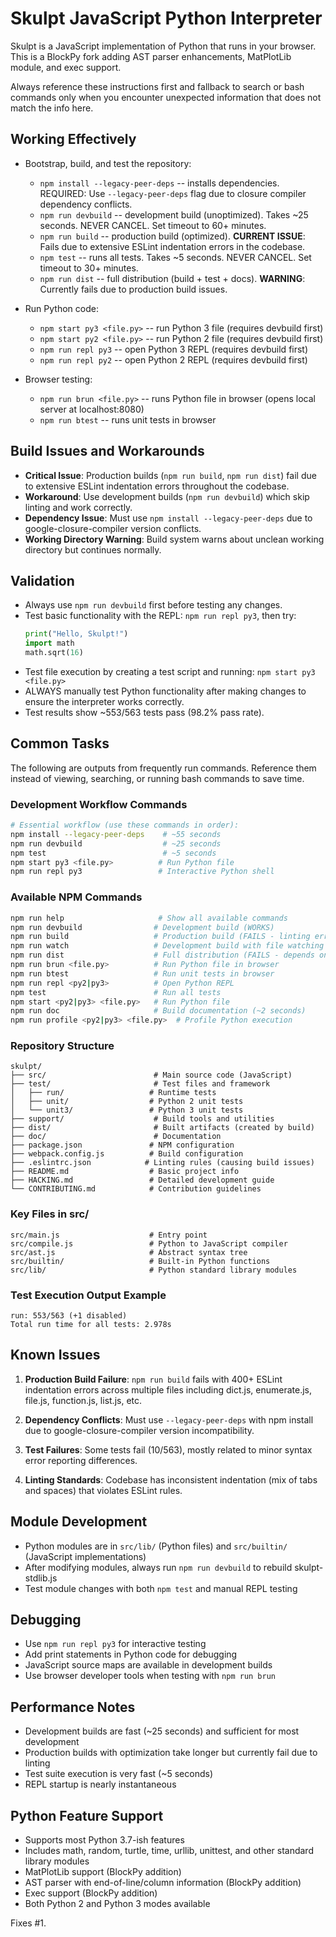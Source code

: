 # Skulpt JavaScript Python Interpreter

Skulpt is a JavaScript implementation of Python that runs in your browser. This is a BlockPy fork adding AST parser enhancements, MatPlotLib module, and exec support.

Always reference these instructions first and fallback to search or bash commands only when you encounter unexpected information that does not match the info here.

## Working Effectively

- Bootstrap, build, and test the repository:
  - `npm install --legacy-peer-deps` -- installs dependencies. REQUIRED: Use `--legacy-peer-deps` flag due to closure compiler dependency conflicts.
  - `npm run devbuild` -- development build (unoptimized). Takes ~25 seconds. NEVER CANCEL. Set timeout to 60+ minutes.
  - `npm run build` -- production build (optimized). **CURRENT ISSUE**: Fails due to extensive ESLint indentation errors in the codebase.
  - `npm test` -- runs all tests. Takes ~5 seconds. NEVER CANCEL. Set timeout to 30+ minutes.
  - `npm run dist` -- full distribution (build + test + docs). **WARNING**: Currently fails due to production build issues.

- Run Python code:
  - `npm start py3 <file.py>` -- run Python 3 file (requires devbuild first)
  - `npm start py2 <file.py>` -- run Python 2 file (requires devbuild first)
  - `npm run repl py3` -- open Python 3 REPL (requires devbuild first)
  - `npm run repl py2` -- open Python 2 REPL (requires devbuild first)

- Browser testing:
  - `npm run brun <file.py>` -- runs Python file in browser (opens local server at localhost:8080)
  - `npm run btest` -- runs unit tests in browser

## Build Issues and Workarounds

- **Critical Issue**: Production builds (`npm run build`, `npm run dist`) fail due to extensive ESLint indentation errors throughout the codebase.
- **Workaround**: Use development builds (`npm run devbuild`) which skip linting and work correctly.
- **Dependency Issue**: Must use `npm install --legacy-peer-deps` due to google-closure-compiler version conflicts.
- **Working Directory Warning**: Build system warns about unclean working directory but continues normally.

## Validation

- Always use `npm run devbuild` first before testing any changes.
- Test basic functionality with the REPL: `npm run repl py3`, then try:
  ```python
  print("Hello, Skulpt!")
  import math
  math.sqrt(16)
  ```
- Test file execution by creating a test script and running: `npm start py3 <file.py>`
- ALWAYS manually test Python functionality after making changes to ensure the interpreter works correctly.
- Test results show ~553/563 tests pass (98.2% pass rate).

## Common Tasks

The following are outputs from frequently run commands. Reference them instead of viewing, searching, or running bash commands to save time.

### Development Workflow Commands

```bash
# Essential workflow (use these commands in order):
npm install --legacy-peer-deps    # ~55 seconds
npm run devbuild                  # ~25 seconds  
npm test                          # ~5 seconds
npm start py3 <file.py>          # Run Python file
npm run repl py3                 # Interactive Python shell
```

### Available NPM Commands

```bash
npm run help                     # Show all available commands
npm run devbuild                # Development build (WORKS)
npm run build                   # Production build (FAILS - linting errors)
npm run watch                   # Development build with file watching
npm run dist                    # Full distribution (FAILS - depends on build)
npm run brun <file.py>          # Run Python file in browser
npm run btest                   # Run unit tests in browser
npm run repl <py2|py3>          # Open Python REPL
npm test                        # Run all tests
npm start <py2|py3> <file.py>   # Run Python file
npm run doc                     # Build documentation (~2 seconds)
npm run profile <py2|py3> <file.py>  # Profile Python execution
```

### Repository Structure

```
skulpt/
├── src/                        # Main source code (JavaScript)
├── test/                       # Test files and framework
│   ├── run/                   # Runtime tests
│   ├── unit/                  # Python 2 unit tests
│   └── unit3/                 # Python 3 unit tests
├── support/                    # Build tools and utilities
├── dist/                       # Built artifacts (created by build)
├── doc/                        # Documentation
├── package.json               # NPM configuration
├── webpack.config.js          # Build configuration
├── .eslintrc.json            # Linting rules (causing build issues)
├── README.md                  # Basic project info
├── HACKING.md                 # Detailed development guide
└── CONTRIBUTING.md            # Contribution guidelines
```

### Key Files in src/

```
src/main.js                    # Entry point
src/compile.js                 # Python to JavaScript compiler
src/ast.js                     # Abstract syntax tree
src/builtin/                   # Built-in Python functions
src/lib/                       # Python standard library modules
```

### Test Execution Output Example

```
run: 553/563 (+1 disabled)
Total run time for all tests: 2.978s
```

## Known Issues

1. **Production Build Failure**: `npm run build` fails with 400+ ESLint indentation errors across multiple files including dict.js, enumerate.js, file.js, function.js, list.js, etc.

2. **Dependency Conflicts**: Must use `--legacy-peer-deps` with npm install due to google-closure-compiler version incompatibility.

3. **Test Failures**: Some tests fail (10/563), mostly related to minor syntax error reporting differences.

4. **Linting Standards**: Codebase has inconsistent indentation (mix of tabs and spaces) that violates ESLint rules.

## Module Development

- Python modules are in `src/lib/` (Python files) and `src/builtin/` (JavaScript implementations)
- After modifying modules, always run `npm run devbuild` to rebuild skulpt-stdlib.js
- Test module changes with both `npm test` and manual REPL testing

## Debugging

- Use `npm run repl py3` for interactive testing
- Add print statements in Python code for debugging
- JavaScript source maps are available in development builds
- Use browser developer tools when testing with `npm run brun`

## Performance Notes

- Development builds are fast (~25 seconds) and sufficient for most development
- Production builds with optimization take longer but currently fail due to linting
- Test suite execution is very fast (~5 seconds)
- REPL startup is nearly instantaneous

## Python Feature Support

- Supports most Python 3.7-ish features
- Includes math, random, turtle, time, urllib, unittest, and other standard library modules
- MatPlotLib support (BlockPy addition)
- AST parser with end-of-line/column information (BlockPy addition)
- Exec support (BlockPy addition)
- Both Python 2 and Python 3 modes available

Fixes #1.